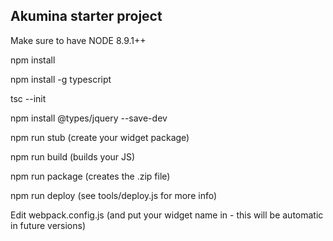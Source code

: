 ## Akumina starter project

Make sure to have NODE 8.9.1++

npm install

npm install -g typescript

tsc --init

npm install @types/jquery --save-dev

npm run stub (create your widget package)

npm run build (builds your JS)

npm run package (creates the .zip file)

npm run deploy (see tools/deploy.js for more info)

Edit webpack.config.js (and put your widget name in - this will be automatic in future versions)
